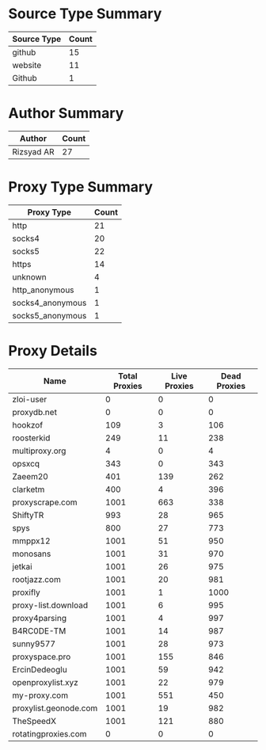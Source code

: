 # Source Type Summary

| Source Type | Count |
|-------------|-------|
| github | 15 |
| website | 11 |
| Github | 1 |


# Author Summary

| Author | Count |
|--------|-------|
| Rizsyad AR | 27 |


# Proxy Type Summary

| Proxy Type | Count |
|------------|-------|
| http | 21 |
| socks4 | 20 |
| socks5 | 22 |
| https | 14 |
| unknown | 4 |
| http_anonymous | 1 |
| socks4_anonymous | 1 |
| socks5_anonymous | 1 |


# Proxy Details

| Name | Total Proxies | Live Proxies | Dead Proxies |
|------|---------------|--------------|---------------|
| zloi-user | 0 | 0 | 0 |
| proxydb.net | 0 | 0 | 0 |
| hookzof | 109 | 3 | 106 |
| roosterkid | 249 | 11 | 238 |
| multiproxy.org | 4 | 0 | 4 |
| opsxcq | 343 | 0 | 343 |
| Zaeem20 | 401 | 139 | 262 |
| clarketm | 400 | 4 | 396 |
| proxyscrape.com | 1001 | 663 | 338 |
| ShiftyTR | 993 | 28 | 965 |
| spys | 800 | 27 | 773 |
| mmppx12 | 1001 | 51 | 950 |
| monosans | 1001 | 31 | 970 |
| jetkai | 1001 | 26 | 975 |
| rootjazz.com | 1001 | 20 | 981 |
| proxifly | 1001 | 1 | 1000 |
| proxy-list.download | 1001 | 6 | 995 |
| proxy4parsing | 1001 | 4 | 997 |
| B4RC0DE-TM | 1001 | 14 | 987 |
| sunny9577 | 1001 | 28 | 973 |
| proxyspace.pro | 1001 | 155 | 846 |
| ErcinDedeoglu | 1001 | 59 | 942 |
| openproxylist.xyz | 1001 | 22 | 979 |
| my-proxy.com | 1001 | 551 | 450 |
| proxylist.geonode.com | 1001 | 19 | 982 |
| TheSpeedX | 1001 | 121 | 880 |
| rotatingproxies.com | 0 | 0 | 0 |
